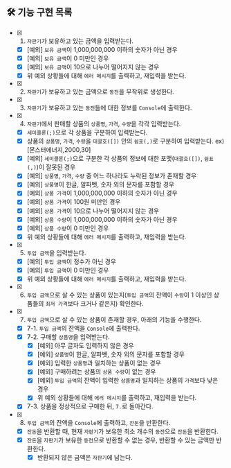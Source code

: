## 🛠 기능 구현 목록

- [x] 1. `자판기`가 보유하고 있는 금액을 입력받는다.
  - [x] [예외] `보유 금액`이 1,000,000,000 이하의 숫자가 아닌 경우
  - [x] [예외] `보유 금액`이 0 미만인 경우
  - [x] [예외] `보유 금액`이 10으로 나누어 떨어지지 않는 경우
  - [x] 위 예외 상황들에 대해 `에러 메시지`를 출력하고, 재입력을 받는다.
- [x] 2. `자판기`가 보유하고 있는 금액으로 `동전`을 무작위로 생성한다.
- [x] 3. `자판기`가 보유하고 있는 `동전`들에 대한 정보를 `Console`에 출력한다.
- [x] 4. `자판기`에서 판매할 상품의 `상품명`, `가격`, `수량`을 각각 입력받는다.
  - [x] `세미콜론(;)`으로 각 상품을 구분하여 입력받는다.
  - [x] 상품의 `상품명`, `가격`, `수량`을 `대괄호([])` 안의 `쉼표(,)`로 구분하여 입력받는다. ex) [몬스터에너지,2000,30]
  - [x] [예외] `세미콜론(;)`으로 구분한 각 상품의 정보에 대한 포맷(`대괄호([])`, `쉼표(,)`)이 잘못된 경우
  - [x] [예외] `상품명`, `가격`, `수량` 중 어느 하나라도 누락된 정보가 존재할 경우
  - [x] [예외] `상품명`이 한글, 알파벳, 숫자 외의 문자를 포함할 경우
  - [x] [예외] `상품 가격`이 1,000,000,000 이하의 숫자가 아닌 경우
  - [x] [예외] `상품 가격`이 100원 미만인 경우
  - [x] [예외] `상품 가격`이 10으로 나누어 떨어지지 않는 경우
  - [x] [예외] `상품 수량`이 1,000,000,000 이하의 숫자가 아닌 경우
  - [x] [예외] `상품 수량`이 0 미만인 경우
  - [x] 위 예외 상황들에 대해 `에러 메시지`를 출력하고, 재입력을 받는다.
- [x] 5. `투입 금액`을 입력받는다.
  - [x] [예외] `투입 금액`이 정수가 아닌 경우
  - [x] [예외] `투입 금액`이 0 미만인 경우
  - [x] 위 예외 상황들에 대해 `에러 메시지`를 출력하고, 재입력을 받는다.
- [x] 6. `투입 금액`으로 살 수 있는 상품이 있는지(`투입 금액`의 잔액이 `수량`이 1 이상인 상품들의 `최저 가격`보다 크거나 같은지) 확인한다.
- [x] 7. `투입 금액`으로 살 수 있는 상품이 존재할 경우, 아래의 기능을 수행한다.
  - [x] 7-1. `투입 금액`의 잔액을 `Console`에 출력한다.
  - [x] 7-2. 구매할 `상품명`을 입력받는다.
    - [x] [예외] 아무 글자도 입력하지 않은 경우
    - [x] [예외] `상품명`이 한글, 알파벳, 숫자 외의 문자를 포함할 경우
    - [x] [예외] 입력한 `상품명`과 일치하는 상품이 없는 경우
    - [x] [예외] 구매하려는 상품의 `상품 수량`이 없는 경우
    - [x] [예외] `투입 금액`의 잔액이 입력한 `상품명`과 일치하는 상품의 `가격`보다 낮은 경우
    - [x] 위 예외 상황들에 대해 `에러 메시지`를 출력하고, 재입력을 받는다.
  - [x] 7-3. 상품을 정상적으로 구매한 뒤, `7.`로 돌아간다.
- [x] 8. `투입 금액`의 잔액을 `Console`에 출력하고, `잔돈`을 반환한다.
  - [x] `잔돈`을 반환할 때, 현재 `자판기`가 보유한 최소 개수의 `동전`으로 `잔돈`을 반환한다.
  - [x] `잔돈`을 `자판기`가 보유한 `동전`으로 반환할 수 없는 경우, 반환할 수 있는 금액만 반환한다.
    - [x] 반환되지 않은 금액은 `자판기`에 남는다.
